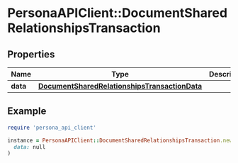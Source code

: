 # PersonaAPIClient::DocumentSharedRelationshipsTransaction

## Properties

| Name | Type | Description | Notes |
| ---- | ---- | ----------- | ----- |
| **data** | [**DocumentSharedRelationshipsTransactionData**](DocumentSharedRelationshipsTransactionData.md) |  | [optional] |

## Example

```ruby
require 'persona_api_client'

instance = PersonaAPIClient::DocumentSharedRelationshipsTransaction.new(
  data: null
)
```

